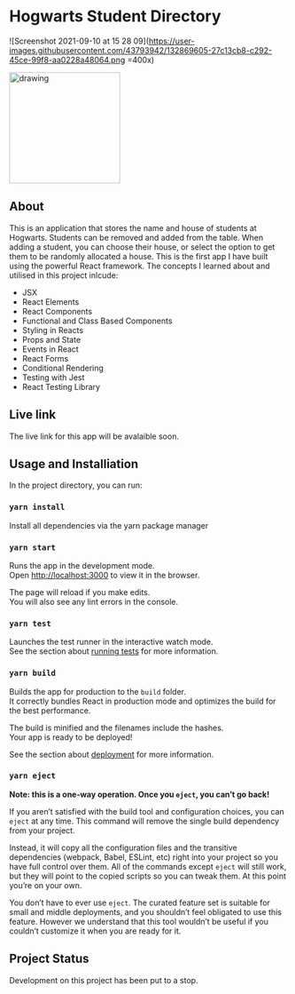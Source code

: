 # Hogwarts Student Directory

![Screenshot 2021-09-10 at 15 28 09](https://user-images.githubusercontent.com/43793942/132869605-27c13cb8-c292-45ce-99f8-aa0228a48064.png =400x)

<img src="https://user-images.githubusercontent.com/43793942/132869605-27c13cb8-c292-45ce-99f8-aa0228a48064.png" alt="drawing" width="200"/>

## About

This is an application that stores the name and house of students at Hogwarts. Students can be removed and added from the table. When adding a student, you can choose their house, or select the option to get them to be randomly allocated a house. This is the first app I have built using the powerful React framework. The concepts I learned about and utilised in this project inlcude: 

* JSX
* React Elements
* React Components
* Functional and Class Based Components
* Styling in Reacts
* Props and State
* Events in React
* React Forms
* Conditional Rendering
* Testing with Jest
* React Testing Library


## Live link

The live link for this app will be avalaible soon. 

## Usage and Installiation

In the project directory, you can run:

### `yarn install`

Install all dependencies via the yarn package manager

### `yarn start`

Runs the app in the development mode.\
Open [http://localhost:3000](http://localhost:3000) to view it in the browser.

The page will reload if you make edits.\
You will also see any lint errors in the console.

### `yarn test`

Launches the test runner in the interactive watch mode.\
See the section about [running tests](https://facebook.github.io/create-react-app/docs/running-tests) for more information.

### `yarn build`

Builds the app for production to the `build` folder.\
It correctly bundles React in production mode and optimizes the build for the best performance.

The build is minified and the filenames include the hashes.\
Your app is ready to be deployed!

See the section about [deployment](https://facebook.github.io/create-react-app/docs/deployment) for more information.

### `yarn eject`

**Note: this is a one-way operation. Once you `eject`, you can’t go back!**

If you aren’t satisfied with the build tool and configuration choices, you can `eject` at any time. This command will remove the single build dependency from your project.

Instead, it will copy all the configuration files and the transitive dependencies (webpack, Babel, ESLint, etc) right into your project so you have full control over them. All of the commands except `eject` will still work, but they will point to the copied scripts so you can tweak them. At this point you’re on your own.

You don’t have to ever use `eject`. The curated feature set is suitable for small and middle deployments, and you shouldn’t feel obligated to use this feature. However we understand that this tool wouldn’t be useful if you couldn’t customize it when you are ready for it.


## Project Status

Development on this project has been put to a stop.  

